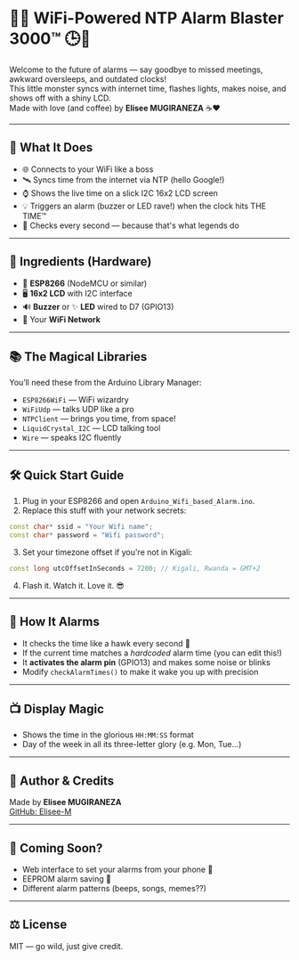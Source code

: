 
# 🚀💥 WiFi-Powered NTP Alarm Blaster 3000™ 🕒🔔

Welcome to the future of alarms — say goodbye to missed meetings, awkward oversleeps, and outdated clocks!  
This little monster syncs with internet time, flashes lights, makes noise, and shows off with a shiny LCD.  
Made with love (and coffee) by **Elisee MUGIRANEZA** ☕❤️

---

## 🎉 What It Does

- 🌐 Connects to your WiFi like a boss
- 🛰️ Syncs time from the internet via NTP (hello Google!)
- ⌚ Shows the live time on a slick I2C 16x2 LCD screen
- 💡 Triggers an alarm (buzzer or LED rave!) when the clock hits THE TIME™
- 🧠 Checks every second — because that's what legends do

---

## 🧰 Ingredients (Hardware)

- 🧠 **ESP8266** (NodeMCU or similar)
- 🖥️ **16x2 LCD** with I2C interface
- 🔊 **Buzzer** or ✨ **LED** wired to D7 (GPIO13)
- 📶 Your **WiFi Network**

---

## 📚 The Magical Libraries

You’ll need these from the Arduino Library Manager:

- `ESP8266WiFi` — WiFi wizardry
- `WiFiUdp` — talks UDP like a pro
- `NTPClient` — brings you time, from space!
- `LiquidCrystal_I2C` — LCD talking tool
- `Wire` — speaks I2C fluently

---

## 🛠️ Quick Start Guide

1. Plug in your ESP8266 and open `Arduino_Wifi_based_Alarm.ino`.
2. Replace this stuff with your network secrets:

```cpp
const char* ssid = "Your Wifi name";
const char* password = "Wifi password";
```

3. Set your timezone offset if you're not in Kigali:

```cpp
const long utcOffsetInSeconds = 7200; // Kigali, Rwanda = GMT+2
```

4. Flash it. Watch it. Love it. 😎

---

## 🧨 How It Alarms

- It checks the time like a hawk every second 🦅
- If the current time matches a *hardcoded* alarm time (you can edit this!)
- It **activates the alarm pin** (GPIO13) and makes some noise or blinks
- Modify `checkAlarmTimes()` to make it wake you up with precision

---

## 📺 Display Magic

- Shows the time in the glorious `HH:MM:SS` format
- Day of the week in all its three-letter glory (e.g. Mon, Tue...)

---

## 👑 Author & Credits

Made by **Elisee MUGIRANEZA**  
[GitHub: Elisee-M](https://github.com/Elisee-M)

---

## 🔮 Coming Soon?

- Web interface to set your alarms from your phone 📱
- EEPROM alarm saving 💾
- Different alarm patterns (beeps, songs, memes??)

---

## ⚖️ License

MIT — go wild, just give credit.

